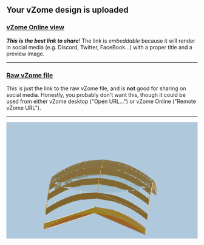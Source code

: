## Your vZome design is uploaded

### [vZome Online view][embed]

***This is the best link to share***!  The link is *embeddable* because it will render in social media (e.g. Discord, Twitter, FaceBook...) with a proper title and a preview image.

---

### [Raw vZome file][raw]

This is just the link to the raw vZome file, and is **not** good for
sharing on social media.
Honestly, you probably don't want this, though it could be used from either
vZome desktop ("Open URL...") or vZome Online ("Remote vZome URL").

---

![Image](<Elliptical-Paraboloid-Frame-2.png>)


[embed]: <https://vzome.com/app/embed.py?url=https://raw.githubusercontent.com/John-Kostick/vzome-sharing/main/2021/11/09/18-07-36-Elliptical-Paraboloid-Frame-2/Elliptical-Paraboloid-Frame-2.vZome>
[raw]: <https://raw.githubusercontent.com/John-Kostick/vzome-sharing/main/2021/11/09/18-07-36-Elliptical-Paraboloid-Frame-2/Elliptical-Paraboloid-Frame-2.vZome>
